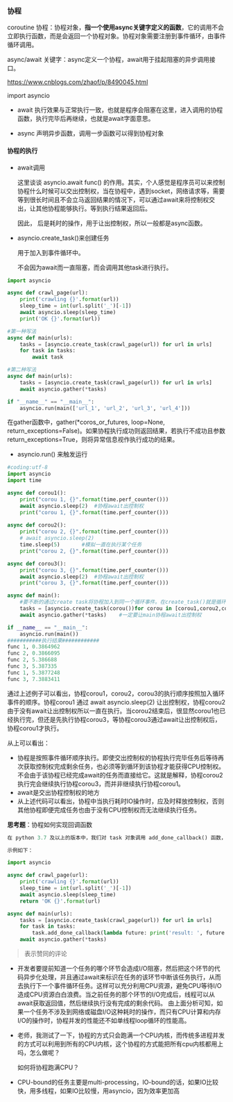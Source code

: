 ### 协程

coroutine 协程：协程对象，**指一个使用async关键字定义的函数**，它的调用不会立即执行函数，而是会返回一个协程对象。协程对象需要注册到事件循环，由事件循环调用。

async/await 关键字：async定义一个协程，await用于挂起阻塞的异步调用接口。

<https://www.cnblogs.com/zhaof/p/8490045.html>

import asyncio

- await  执行效果与正常执行一致，也就是程序会阻塞在这里，进入调用的协程函数，执行完毕后再继续，也就是await字面意思。

- async 声明异步函数，调用一步函数可以得到协程对象



#### 协程的执行

- await调用

  这里谈谈 asyncio.await  func() 的作用。其实，个人感觉是程序员可以来控制协程什么时候可以交出控制权，当在协程中，遇到socket，网络请求等，需要等到很长时间且不会立马返回结果的情况下，可以通过await来将控制权交出，让其他协程能够执行。等到执行结果返回后。

  

  因此， 后是耗时的操作，用于让出控制权，所以一般都是async函数。

- asyncio.create_task()来创建任务

  用于加入到事件循环中。

  不会因为await而一直阻塞，而会调用其他task进行执行。

```python
import asyncio

async def crawl_page(url):
    print('crawling {}'.format(url))
    sleep_time = int(url.split('_')[-1])
    await asyncio.sleep(sleep_time)
    print('OK {}'.format(url))

#第一种写法
async def main(urls):
    tasks = [asyncio.create_task(crawl_page(url)) for url in urls]
    for task in tasks:
        await task

#第二种写法
async def main(urls):
    tasks = [asyncio.create_task(crawl_page(url)) for url in urls]
    await asyncio.gather(*tasks)

if "__name__" == "__main__":
    asyncio.run(main(['url_1', 'url_2', 'url_3', 'url_4']))
```

在gather函数中，gather(*coros_or_futures, loop=None, return_exceptions=False)。如果协程执行成功则返回结果，若执行不成功且参数return_exceptions=True，则将异常信息视作执行成功的结果。

- asyncio.run() 来触发运行



```python
#coding:utf-8
import asyncio
import time

async def corou1():
    print("corou 1, {}".format(time.perf_counter()))
    await asyncio.sleep(2) 	#协程await出控制权
    print("corou 1, {}".format(time.perf_counter()))
    
async def corou2():
    print("corou 2, {}".format(time.perf_counter()))
    # await asyncio.sleep(2)
    time.sleep(5) 		#模拟一直在执行某个任务
    print("corou 2, {}".format(time.perf_counter()))

async def corou3():
    print("corou 3, {}".format(time.perf_counter()))
    await asyncio.sleep(2) 	#协程await出控制权
    print("corou 3, {}".format(time.perf_counter()))

async def main():
    #要不断的通过create task将协程加入到同一个循环事件。在create_task()就是循环事件
    tasks = [asyncio.create_task(corou())for corou in [corou1,corou2,corou3] ]
    await asyncio.gather(*tasks)	#一定要让main协程await出控制权

if __name__ == "__main__":
    asyncio.run(main())
###########执行结果############
func 1, 0.3864962
func 2, 0.3866095
func 2, 5.386688
func 3, 5.387335
func 1, 5.3877248
func 3, 7.3883411
```

通过上述例子可以看出，协程corou1，corou2，corou3的执行顺序按照加入循环事件的顺序。协程corou1 通过 await asyncio.sleep(2) 让出控制权，协程corou2由于没有await让出控制权所以一直在执行。当corou2结束后，很显然corou1也已经执行完，但还是先执行协程corou3，等协程corou3通过await让出控制权后，协程corou1才执行。

从上可以看出：

- 协程是按照事件循环顺序执行。即使交出控制权的协程执行完毕任务后等待再次获取控制权完成剩余任务，也必须等到循环到该协程才能获得CPU控制权。不会由于该协程已经完成await的任务而直接给它。这就是解释，协程corou2执行完会继续执行协程corou3，而并非继续执行协程corou1。
- await是交出协程控制权的地方
- 从上述代码可以看出，协程中当执行耗时IO操作时，应及时释放控制权，否则其他协程即便完成任务也由于没有CPU控制权而无法继续执行任务。





**思考题**：协程如何实现回调函数

```python
在 python 3.7 及以上的版本中，我们对 task 对象调用 add_done_callback() 函数，即可绑定特定回调函数。回调函数接受一个 future 对象，可以通过 future.result() 来获取协程函数的返回值。

示例如下：

import asyncio

async def crawl_page(url):
    print('crawling {}'.format(url))
    sleep_time = int(url.split('_')[-1])
    await asyncio.sleep(sleep_time)
    return 'OK {}'.format(url)

async def main(urls):
    tasks = [asyncio.create_task(crawl_page(url)) for url in urls]
    for task in tasks:
        task.add_done_callback(lambda future: print('result: ', future.result()))
    await asyncio.gather(*tasks)
```



> 表示赞同的评论

- 开发者要提前知道一个任务的哪个环节会造成I/O阻塞，然后把这个环节的代码异步化处理，并且通过await来标识在任务的该环节中断该任务执行，从而去执行下一个事件循环任务。这样可以充分利用CPU资源，避免CPU等待I/O造成CPU资源白白浪费。当之前任务的那个环节的I/O完成后，线程可以从await获取返回值，然后继续执行没有完成的剩余代码。
  由上面分析可知，如果一个任务不涉及到网络或磁盘I/O这种耗时的操作，而只有CPU计算和内存I/O的操作时，协程并发的性能还不如单线程loop循环的性能高。



- 老师，我测试了一下，协程的方式只会跑满一个CPU内核，而传统多进程并发的方式可以利用到所有的CPU内核，这个协程的方式能把所有cpu内核都用上吗，怎么做呢？

  如何将协程跑满CPU？



- CPU-bound的任务主要是multi-processing，IO-bound的话，如果IO比较快，用多线程，如果IO比较慢，用asyncio，因为效率更加高

